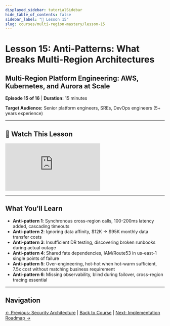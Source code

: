 ```yaml
---
displayed_sidebar: tutorialSidebar
hide_table_of_contents: false
sidebar_label: "📖 Lesson 15"
slug: courses/multi-region-mastery/lesson-15
---
```


# Lesson 15: Anti-Patterns: What Breaks Multi-Region Architectures

## Multi-Region Platform Engineering: AWS, Kubernetes, and Aurora at Scale

**Episode 15 of 16** | **Duration:** 15 minutes

**Target Audience:** Senior platform engineers, SREs, DevOps engineers (5+ years experience)

---

## 🎥 Watch This Lesson

<div style={{position: 'relative', paddingBottom: '56.25%', height: 0, margin: '1.5rem 0'}}>
  <iframe
    style={{position: 'absolute', top: 0, left: 0, width: '100%', height: '100%'}}
    src="https://www.youtube.com/embed/OII4fBqnL5c"
    title="Lesson 15: Anti-Patterns: What Breaks Multi-Region Architectures"
    frameborder="0"
    allow="accelerometer; autoplay; clipboard-write; encrypted-media; gyroscope; picture-in-picture; web-share"
    allowfullscreen>
  </iframe>
</div>

---

## What You'll Learn

- **Anti-pattern 1**: Synchronous cross-region calls, 100-200ms latency added, cascading timeouts
- **Anti-pattern 2**: Ignoring data affinity, $12K → $95K monthly data transfer costs
- **Anti-pattern 3**: Insufficient DR testing, discovering broken runbooks during actual outage
- **Anti-pattern 4**: Shared fate dependencies, IAM/Route53 in us-east-1 single points of failure
- **Anti-pattern 5**: Over-engineering, hot-hot when hot-warm sufficient, 7.5x cost without matching business requirement
- **Anti-pattern 6**: Missing observability, blind during failover, cross-region tracing essential

---

## Navigation

[← Previous: Security Architecture](/podcasts/courses/multi-region-mastery/lesson-14) | [Back to Course](/podcasts/courses/multi-region-mastery) | [Next: Implementation Roadmap →](/podcasts/courses/multi-region-mastery/lesson-16)
